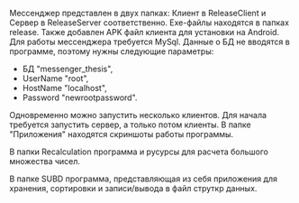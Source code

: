 Мессенджер представлен в двух папках: Клиент в ReleaseClient и Сервер в ReleaseServer соответственно. Exe-файлы находятся в папках release. Также добавлен APK файл клиента для установки на Android.
Для работы мессенджера требуется MySql. Данные о БД не вводятся в программе, поэтому нужны следующие параметры: 
- БД "messenger_thesis",
- UserName "root",
- HostName "localhost",
- Password "newrootpassword".

Одновременно можно запустить несколько клиентов.
Для начала требуется запустить сервер, а только потом клиенты.
В папке "Приложения" находятся скриншоты работы программы.

В папки Recalculation программа и русурсы для расчета большого множества чисел.

В папке SUBD программа, представляющая из себя приложения для хранения, сортировки и записи/вывода в файл струткр данных.
